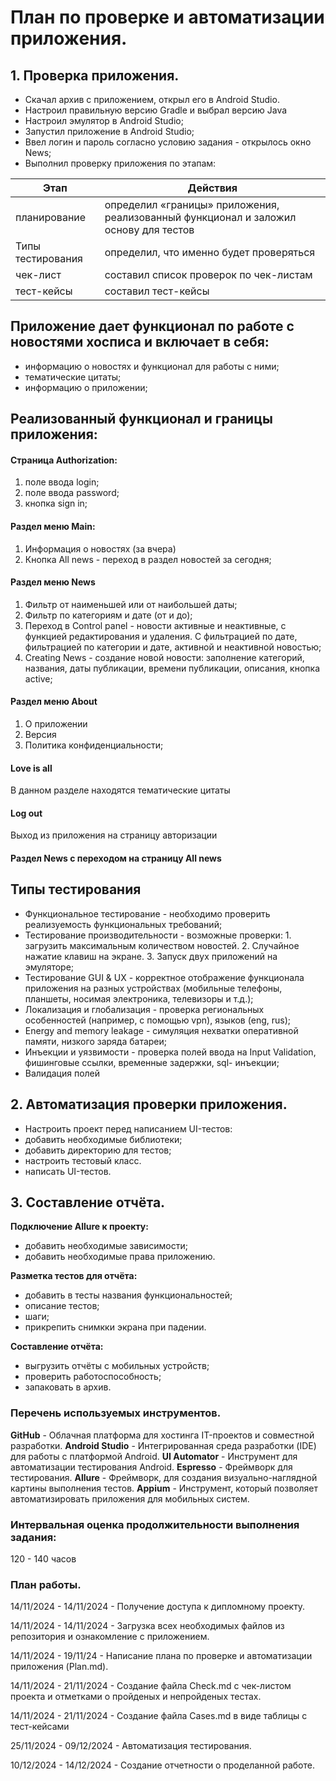 # План по проверке и автоматизации приложения.
## 1. Проверка приложения.
 * Скачал архив с приложением, открыл его в Android Studio.
 * Настроил правильную версию Gradle и выбрал версию Java
* Настроил эмулятор в Android Studio;
* Запустил приложение в Android Studio;
* Ввел логин и пароль согласно условию задания - открылось окно News;
* Выполнил проверку приложения по этапам:

| Этап | Действия |
| ------ | ------ |
| планирование | определил «границы» приложения, реализованный функционал и заложил основу для тестов |
| Типы тестирования | определил, что именно будет проверяться| 
| чек-лист | составил список проверок по чек-листам | 
| тест-кейсы | составил тест-кейсы | 

## Приложение дает функционал по работе с новостями хосписа и включает в себя:
- информацию о новостях и функционал для работы с ними;
- тематические цитаты;
- информацию о приложении;

## Реализованный функционал и границы приложения:
#### Страница Authorization: 
1. поле ввода login;  
2. поле ввода password; 
3. кнопка sign in; 

 #### Раздел меню Main:
 1. Информация о новостях (за вчера) 
 2. Кнопка All news - переход в раздел новостей за сегодня; 

#### Раздел меню News

1. Фильтр от наименьшей или от наибольшей даты;
2. Фильтр по категориям и дате (от и до);
3. Переход в Control panel - новости активные и неактивные, с функцией редактирования и удаления. С фильтрацией по дате, фильтрацией по категории и дате, активной и неактивной новостью;
4. Creating News - создание новой новости: заполнение категорий, названия, даты публикации, времени публикации, описания, кнопка active;

#### Раздел меню About

1. О приложении
2. Версия 
3. Политика конфиденциальности;

#### Love is all

В данном разделе находятся тематические цитаты

#### Log out

Выход из приложения на страницу авторизации

#### Раздел News с переходом на страницу All news

## Типы тестирования

* Функциональное тестирование - необходимо проверить реализуемость функциональных требований;
* Тестирование производительности - возможные проверки: 1. загрузить максимальным количеством новостей. 2. Случайное нажатие клавиш на экране. 3. Запуск двух приложений на эмуляторе;
* Тестирование GUI & UX - корректное отображение функционала приложения на разных устройствах (мобильные телефоны, планшеты, носимая электроника, телевизоры и т.д.);
* Локализация и глобализация - проверка региональных особенностей (например, с помощью vpn), языков (eng, rus);
* Energy and memory leakage - симуляция нехватки оперативной памяти, низкого заряда батареи;
* Инъекции и уязвимости - проверка полей ввода на Input Validation, фишинговые ссылки, временные задержки, sql- инъекции;
* Валидация полей

## 2. Автоматизация проверки приложения.

* Настроить проект перед написанием UI-тестов:
* добавить необходимые библиотеки;
* добавить директорию для тестов;
* настроить тестовый класс.
* написать UI-тестов.
## 3. Составление отчёта.

 **Подключение Allure к проекту:** 
* добавить необходимые зависимости;
* добавить необходимые права приложению.

**Разметка тестов для отчёта:**

* добавить в тесты названия функциональностей;
* описание тестов;
* шаги;
* прикрепить снимкки экрана при падении.

**Составление отчёта:**

* выгрузить отчёты с мобильных устройств;
* проверить работоспособность;
* запаковать в архив.

### Перечень используемых инструментов.
**GitHub** - Облачная платформа для хостинга IT-проектов и совместной разработки.
**Android Studio** - Интегрированная среда разработки (IDE) для работы с платформой Android.
**UI Automator** - Инструмент для автоматизации тестирования Android.
**Espresso** - Фреймворк для тестирования.
**Allure** - Фреймворк, для создания визуально-наглядной картины выполнения тестов.
**Appium** - Инструмент, который позволяет автоматизировать приложения для мобильных систем.

### Интервальная оценка продолжительности выполнения задания:
 120 - 140 часов
 
### План работы.

14/11/2024 - 14/11/2024 - Получение доступа к дипломному проекту.

14/11/2024 - 14/11/2024 - Загрузка всех необходимых файлов из репозитория и ознакомление с приложением.

14/11/2024 - 19/11/24 - Написание плана по проверке и автоматизации приложения (Plan.md).

14/11/2024 - 21/11/2024 - Создание файла Check.md с чек-листом проекта и отметками о пройденых и непройденых тестах.

14/11/2024 - 21/11/2024 - Создание файла Cases.md в виде таблицы с тест-кейсами

25/11/2024 - 09/12/2024 - Автоматизация тестирования.

10/12/2024 - 14/12/2024 - Создание отчетности о проделанной работе.
